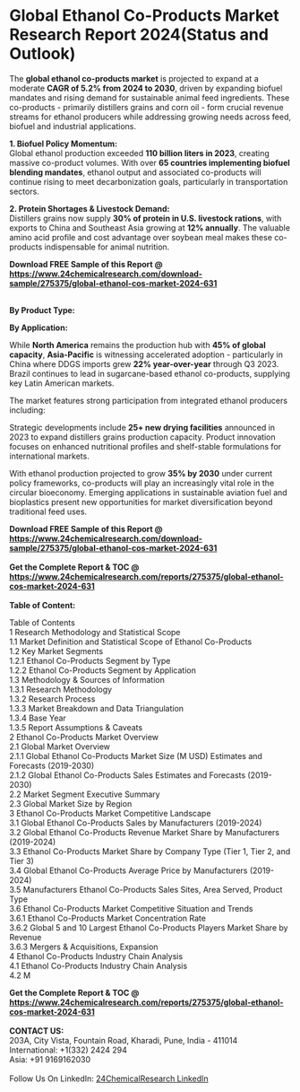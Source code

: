 <h1>Global Ethanol Co-Products Market Research Report 2024(Status and Outlook)</h1><p>The <strong>global ethanol co-products market</strong> is projected to expand at a moderate <strong>CAGR of 5.2% from 2024 to 2030</strong>, driven by expanding biofuel mandates and rising demand for sustainable animal feed ingredients. These co-products - primarily distillers grains and corn oil - form crucial revenue streams for ethanol producers while addressing growing needs across feed, biofuel and industrial applications.</p><p><strong>1. Biofuel Policy Momentum:</strong><br>
Global ethanol production exceeded <strong>110 billion liters in 2023</strong>, creating massive co-product volumes. With over <strong>65 countries implementing biofuel blending mandates</strong>, ethanol output and associated co-products will continue rising to meet decarbonization goals, particularly in transportation sectors.</p><p><strong>2. Protein Shortages &amp; Livestock Demand:</strong><br>
Distillers grains now supply <strong>30% of protein in U.S. livestock rations</strong>, with exports to China and Southeast Asia growing at <strong>12% annually</strong>. The valuable amino acid profile and cost advantage over soybean meal makes these co-products indispensable for animal nutrition.</p><div><b>Download FREE Sample of this Report @ 
            <a href="https://www.24chemicalresearch.com/download-sample/275375/global-ethanol-cos-market-2024-631">
            https://www.24chemicalresearch.com/download-sample/275375/global-ethanol-cos-market-2024-631</a></b></div><br><p><strong>By Product Type:</strong></p><p><strong>By Application:</strong></p><p>While <strong>North America</strong> remains the production hub with <strong>45% of global capacity</strong>, <strong>Asia-Pacific</strong> is witnessing accelerated adoption - particularly in China where DDGS imports grew <strong>22% year-over-year</strong> through Q3 2023. Brazil continues to lead in sugarcane-based ethanol co-products, supplying key Latin American markets.</p><p>The market features strong participation from integrated ethanol producers including:</p><p>Strategic developments include <strong>25+ new drying facilities</strong> announced in 2023 to expand distillers grains production capacity. Product innovation focuses on enhanced nutritional profiles and shelf-stable formulations for international markets.</p><p>With ethanol production projected to grow <strong>35% by 2030</strong> under current policy frameworks, co-products will play an increasingly vital role in the circular bioeconomy. Emerging applications in sustainable aviation fuel and bioplastics present new opportunities for market diversification beyond traditional feed uses.</p><div><b>Download FREE Sample of this Report @ 
            <a href="https://www.24chemicalresearch.com/download-sample/275375/global-ethanol-cos-market-2024-631">
            https://www.24chemicalresearch.com/download-sample/275375/global-ethanol-cos-market-2024-631</a></b></div><br><div><b>Get the Complete Report & TOC @ 
            <a href="https://www.24chemicalresearch.com/reports/275375/global-ethanol-cos-market-2024-631">
            https://www.24chemicalresearch.com/reports/275375/global-ethanol-cos-market-2024-631</a></b></div><br>
            <b>Table of Content:</b><p>Table of Contents<br />
1 Research Methodology and Statistical Scope<br />
1.1 Market Definition and Statistical Scope of Ethanol Co-Products<br />
1.2 Key Market Segments<br />
1.2.1 Ethanol Co-Products Segment by Type<br />
1.2.2 Ethanol Co-Products Segment by Application<br />
1.3 Methodology & Sources of Information<br />
1.3.1 Research Methodology<br />
1.3.2 Research Process<br />
1.3.3 Market Breakdown and Data Triangulation<br />
1.3.4 Base Year<br />
1.3.5 Report Assumptions & Caveats<br />
2 Ethanol Co-Products Market Overview<br />
2.1 Global Market Overview<br />
2.1.1 Global Ethanol Co-Products Market Size (M USD) Estimates and Forecasts (2019-2030)<br />
2.1.2 Global Ethanol Co-Products Sales Estimates and Forecasts (2019-2030)<br />
2.2 Market Segment Executive Summary<br />
2.3 Global Market Size by Region<br />
3 Ethanol Co-Products Market Competitive Landscape<br />
3.1 Global Ethanol Co-Products Sales by Manufacturers (2019-2024)<br />
3.2 Global Ethanol Co-Products Revenue Market Share by Manufacturers (2019-2024)<br />
3.3 Ethanol Co-Products Market Share by Company Type (Tier 1, Tier 2, and Tier 3)<br />
3.4 Global Ethanol Co-Products Average Price by Manufacturers (2019-2024)<br />
3.5 Manufacturers Ethanol Co-Products Sales Sites, Area Served, Product Type<br />
3.6 Ethanol Co-Products Market Competitive Situation and Trends<br />
3.6.1 Ethanol Co-Products Market Concentration Rate<br />
3.6.2 Global 5 and 10 Largest Ethanol Co-Products Players Market Share by Revenue<br />
3.6.3 Mergers & Acquisitions, Expansion<br />
4 Ethanol Co-Products Industry Chain Analysis<br />
4.1 Ethanol Co-Products Industry Chain Analysis<br />
4.2 M</p><div><b>Get the Complete Report & TOC @ 
            <a href="https://www.24chemicalresearch.com/reports/275375/global-ethanol-cos-market-2024-631">
            https://www.24chemicalresearch.com/reports/275375/global-ethanol-cos-market-2024-631</a></b></div><br><b>CONTACT US:</b><br>
            203A, City Vista, Fountain Road, Kharadi, Pune, India - 411014<br>
            International: +1(332) 2424 294<br>
            Asia: +91 9169162030 <br><br>
            Follow Us On LinkedIn: <a href="https://www.linkedin.com/company/24chemicalresearch/">24ChemicalResearch LinkedIn</a>